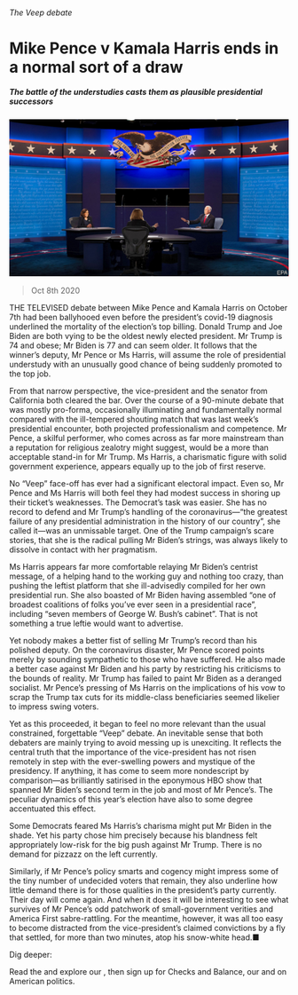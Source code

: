 ###### The Veep debate

# Mike Pence v Kamala Harris ends in a normal sort of a draw 

##### The battle of the understudies casts them as plausible presidential successors 

![image](images/20201010_USP005_0.jpg) 

> Oct 8th 2020 


THE TELEVISED debate between Mike Pence and Kamala Harris on October 7th had been ballyhooed even before the president’s covid-19 diagnosis underlined the mortality of the election’s top billing. Donald Trump and Joe Biden are both vying to be the oldest newly elected president. Mr Trump is 74 and obese; Mr Biden is 77 and can seem older. It follows that the winner’s deputy, Mr Pence or Ms Harris, will assume the role of presidential understudy with an unusually good chance of being suddenly promoted to the top job.


From that narrow perspective, the vice-president and the senator from California both cleared the bar. Over the course of a 90-minute debate that was mostly pro-forma, occasionally illuminating and fundamentally normal compared with the ill-tempered shouting match that was last week’s presidential encounter, both projected professionalism and competence. Mr Pence, a skilful performer, who comes across as far more mainstream than a reputation for religious zealotry might suggest, would be a more than acceptable stand-in for Mr Trump. Ms Harris, a charismatic figure with solid government experience, appears equally up to the job of first reserve.



No “Veep” face-off has ever had a significant electoral impact. Even so, Mr Pence and Ms Harris will both feel they had modest success in shoring up their ticket’s weaknesses. The Democrat’s task was easier. She has no record to defend and Mr Trump’s handling of the coronavirus—“the greatest failure of any presidential administration in the history of our country”, she called it—was an unmissable target. One of the Trump campaign’s scare stories, that she is the radical pulling Mr Biden’s strings, was always likely to dissolve in contact with her pragmatism.


Ms Harris appears far more comfortable relaying Mr Biden’s centrist message, of a helping hand to the working guy and nothing too crazy, than pushing the leftist platform that she ill-advisedly compiled for her own presidential run. She also boasted of Mr Biden having assembled “one of broadest coalitions of folks you’ve ever seen in a presidential race”, including “seven members of George W. Bush’s cabinet”. That is not something a true leftie would want to advertise.


Yet nobody makes a better fist of selling Mr Trump’s record than his polished deputy. On the coronavirus disaster, Mr Pence scored points merely by sounding sympathetic to those who have suffered. He also made a better case against Mr Biden and his party by restricting his criticisms to the bounds of reality. Mr Trump has failed to paint Mr Biden as a deranged socialist. Mr Pence’s pressing of Ms Harris on the implications of his vow to scrap the Trump tax cuts for its middle-class beneficiaries seemed likelier to impress swing voters.


Yet as this proceeded, it began to feel no more relevant than the usual constrained, forgettable “Veep” debate. An inevitable sense that both debaters are mainly trying to avoid messing up is unexciting. It reflects the central truth that the importance of the vice-president has not risen remotely in step with the ever-swelling powers and mystique of the presidency. If anything, it has come to seem more nondescript by comparison—as brilliantly satirised in the eponymous HBO show that spanned Mr Biden’s second term in the job and most of Mr Pence’s. The peculiar dynamics of this year’s election have also to some degree accentuated this effect.


Some Democrats feared Ms Harris’s charisma might put Mr Biden in the shade. Yet his party chose him precisely because his blandness felt appropriately low-risk for the big push against Mr Trump. There is no demand for pizzazz on the left currently.


Similarly, if Mr Pence’s policy smarts and cogency might impress some of the tiny number of undecided voters that remain, they also underline how little demand there is for those qualities in the president’s party currently. Their day will come again. And when it does it will be interesting to see what survives of Mr Pence’s odd patchwork of small-government verities and America First sabre-rattling. For the meantime, however, it was all too easy to become distracted from the vice-president’s claimed convictions by a fly that settled, for more than two minutes, atop his snow-white head.■


Dig deeper:

Read the  and explore our , then sign up for Checks and Balance, our  and  on American politics.

